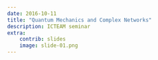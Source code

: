 ```yaml
---
date: 2016-10-11
title: "Quantum Mechanics and Complex Networks"
description: ICTEAM seminar
extra:
    contrib: slides
    image: slide-01.png
---
```


